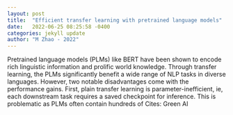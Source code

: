 ```yaml
---
layout: post
title:  "Efficient transfer learning with pretrained language models"
date:   2022-06-25 08:25:58 -0400
categories: jekyll update
author: "M Zhao - 2022"
---
```

Pretrained language models (PLMs) like BERT have been shown to encode rich linguistic information and prolific world knowledge. Through transfer learning, the PLMs significantly benefit a wide range of NLP tasks in diverse languages. However, two notable disadvantages come with the performance gains. First, plain transfer learning is parameter-inefficient, ie, each downstream task requires a saved checkpoint for inference. This is problematic as PLMs often contain hundreds of 
Cites: Green AI